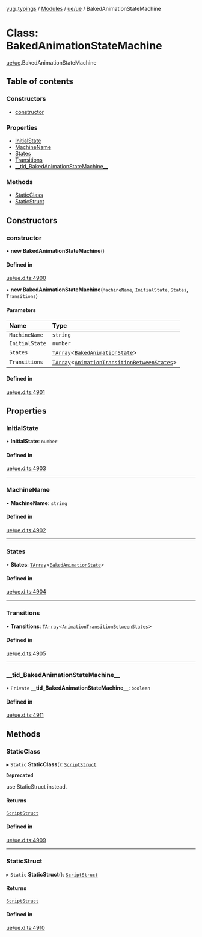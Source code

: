 [yug_typings](../README.md) / [Modules](../modules.md) / [ue/ue](../modules/ue_ue.md) / BakedAnimationStateMachine

# Class: BakedAnimationStateMachine

[ue/ue](../modules/ue_ue.md).BakedAnimationStateMachine

## Table of contents

### Constructors

- [constructor](ue_ue.BakedAnimationStateMachine.md#constructor)

### Properties

- [InitialState](ue_ue.BakedAnimationStateMachine.md#initialstate)
- [MachineName](ue_ue.BakedAnimationStateMachine.md#machinename)
- [States](ue_ue.BakedAnimationStateMachine.md#states)
- [Transitions](ue_ue.BakedAnimationStateMachine.md#transitions)
- [\_\_tid\_BakedAnimationStateMachine\_\_](ue_ue.BakedAnimationStateMachine.md#__tid_bakedanimationstatemachine__)

### Methods

- [StaticClass](ue_ue.BakedAnimationStateMachine.md#staticclass)
- [StaticStruct](ue_ue.BakedAnimationStateMachine.md#staticstruct)

## Constructors

### constructor

• **new BakedAnimationStateMachine**()

#### Defined in

[ue/ue.d.ts:4900](https://github.com/YugMetaverse/yug_typings/blob/b7d9b19/ue/ue.d.ts#L4900)

• **new BakedAnimationStateMachine**(`MachineName`, `InitialState`, `States`, `Transitions`)

#### Parameters

| Name | Type |
| :------ | :------ |
| `MachineName` | `string` |
| `InitialState` | `number` |
| `States` | [`TArray`](../interfaces/ue_puerts.TArray.md)<[`BakedAnimationState`](ue_ue.BakedAnimationState.md)\> |
| `Transitions` | [`TArray`](../interfaces/ue_puerts.TArray.md)<[`AnimationTransitionBetweenStates`](ue_ue.AnimationTransitionBetweenStates.md)\> |

#### Defined in

[ue/ue.d.ts:4901](https://github.com/YugMetaverse/yug_typings/blob/b7d9b19/ue/ue.d.ts#L4901)

## Properties

### InitialState

• **InitialState**: `number`

#### Defined in

[ue/ue.d.ts:4903](https://github.com/YugMetaverse/yug_typings/blob/b7d9b19/ue/ue.d.ts#L4903)

___

### MachineName

• **MachineName**: `string`

#### Defined in

[ue/ue.d.ts:4902](https://github.com/YugMetaverse/yug_typings/blob/b7d9b19/ue/ue.d.ts#L4902)

___

### States

• **States**: [`TArray`](../interfaces/ue_puerts.TArray.md)<[`BakedAnimationState`](ue_ue.BakedAnimationState.md)\>

#### Defined in

[ue/ue.d.ts:4904](https://github.com/YugMetaverse/yug_typings/blob/b7d9b19/ue/ue.d.ts#L4904)

___

### Transitions

• **Transitions**: [`TArray`](../interfaces/ue_puerts.TArray.md)<[`AnimationTransitionBetweenStates`](ue_ue.AnimationTransitionBetweenStates.md)\>

#### Defined in

[ue/ue.d.ts:4905](https://github.com/YugMetaverse/yug_typings/blob/b7d9b19/ue/ue.d.ts#L4905)

___

### \_\_tid\_BakedAnimationStateMachine\_\_

• `Private` **\_\_tid\_BakedAnimationStateMachine\_\_**: `boolean`

#### Defined in

[ue/ue.d.ts:4911](https://github.com/YugMetaverse/yug_typings/blob/b7d9b19/ue/ue.d.ts#L4911)

## Methods

### StaticClass

▸ `Static` **StaticClass**(): [`ScriptStruct`](ue_ue.ScriptStruct.md)

**`Deprecated`**

use StaticStruct instead.

#### Returns

[`ScriptStruct`](ue_ue.ScriptStruct.md)

#### Defined in

[ue/ue.d.ts:4909](https://github.com/YugMetaverse/yug_typings/blob/b7d9b19/ue/ue.d.ts#L4909)

___

### StaticStruct

▸ `Static` **StaticStruct**(): [`ScriptStruct`](ue_ue.ScriptStruct.md)

#### Returns

[`ScriptStruct`](ue_ue.ScriptStruct.md)

#### Defined in

[ue/ue.d.ts:4910](https://github.com/YugMetaverse/yug_typings/blob/b7d9b19/ue/ue.d.ts#L4910)
